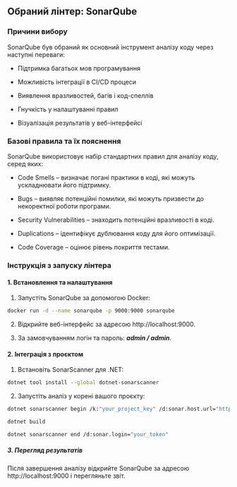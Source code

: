 ## Обраний лінтер: SonarQube

### Причини вибору

SonarQube був обраний як основний інструмент аналізу коду через наступні переваги:

- Підтримка багатьох мов програмування

- Можливість інтеграції в CI/CD процеси

- Виявлення вразливостей, багів і код-спеллів

- Гнучкість у налаштуванні правил

- Візуалізація результатів у веб-інтерфейсі

### Базові правила та їх пояснення

SonarQube використовує набір стандартних правил для аналізу коду, серед яких:

- Code Smells – визначає погані практики в коді, які можуть ускладнювати його підтримку.

- Bugs – виявляє потенційні помилки, які можуть призвести до некоректної роботи програми.

- Security Vulnerabilities – знаходить потенційні вразливості в коді.

- Duplications – ідентифікує дублювання коду для його оптимізації.

- Code Coverage – оцінює рівень покриття тестами.

### Інструкція з запуску лінтера

#### 1. Встановлення та налаштування

1. Запустіть SonarQube за допомогою Docker:
```sh
docker run -d --name sonarqube -p 9000:9000 sonarqube
```

2. Відкрийте веб-інтерфейс за адресою http://localhost:9000.

3. За замовчуванням логін та пароль: ***admin / admin***.

#### 2. Інтеграція з проєктом

1. Встановіть SonarScanner для .NET:
```sh
dotnet tool install --global dotnet-sonarscanner
```

2. Запустіть аналіз у корені вашого проєкту:
```sh
dotnet sonarscanner begin /k:"your_project_key" /d:sonar.host.url="http://localhost:9000" /d:sonar.login="your_token"

dotnet build

dotnet sonarscanner end /d:sonar.login="your_token"
```

##### 3. Перегляд результатів

Після завершення аналізу відкрийте SonarQube за адресою http://localhost:9000 і перегляньте звіт.